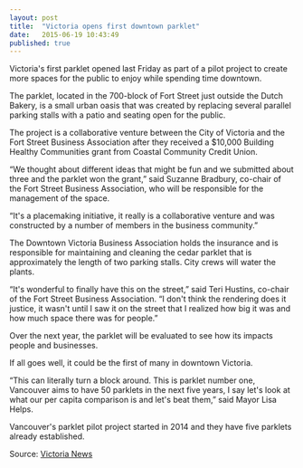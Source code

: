 ```yaml
---
layout: post
title:  "Victoria opens first downtown parklet"
date:   2015-06-19 10:43:49
published: true
---
```


Victoria's first parklet opened last Friday as part of a pilot project to create more spaces for the public to enjoy while spending time downtown.

The parklet, located in the 700-block of Fort Street just outside the Dutch Bakery, is a small urban oasis that was created by replacing several parallel parking stalls with a patio and seating open for the public.

The project is a collaborative venture between the City of Victoria and the Fort Street Business Association after they received a $10,000 Building Healthy Communities grant from Coastal Community Credit Union.

“We thought about different ideas that might be fun and we submitted about three and the parklet won the grant,” said Suzanne Bradbury, co-chair of the Fort Street Business Association, who will be responsible for the management of the space.

“It's a placemaking initiative, it really is a collaborative venture and was constructed by a number of members in the business community.”

The Downtown Victoria Business Association holds the insurance and is responsible for maintaining and cleaning the cedar parklet that is approximately the length of two parking stalls. City crews will water the plants.

“It's wonderful to finally have this on the street,” said Teri Hustins, co-chair of the Fort Street Business Association. “I don't think the rendering does it justice, it wasn't until I saw it on the street that I realized how big it was and how much space there was for people.”

Over the next year, the parklet will be evaluated to see how its impacts people and businesses.

If all goes well, it could be the first of many in downtown Victoria.

“This can literally turn a block around. This is parklet number one, Vancouver aims to have 50 parklets in the next five years, I say let's look at what our per capita comparison is and let's beat them,” said Mayor Lisa Helps.

Vancouver's parklet pilot project started in 2014 and they have five parklets already established.

Source: <a href="http://www.vicnews.com/news/308509991.html" target="_blank">Victoria News</a>